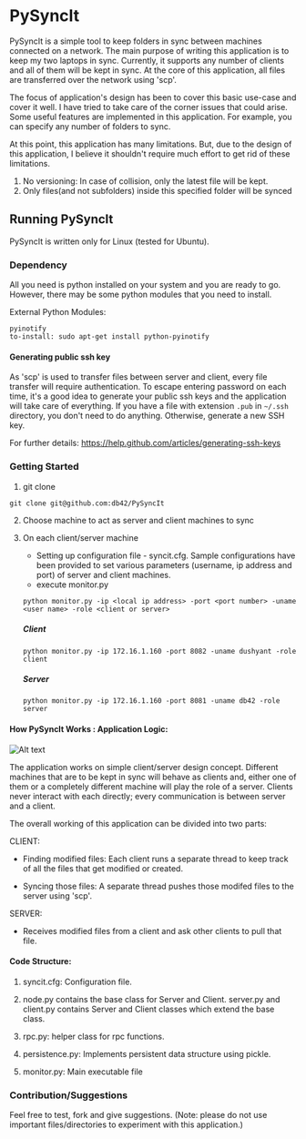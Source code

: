 # PySyncIt

PySyncIt is a simple tool to keep folders in sync between machines connected on a network.
The main purpose of writing this application is to keep my two laptops in sync. Currently,
it supports any number of clients and all of them will be kept in sync. At
the core of this application, all files are transferred over the network using
'scp'.

The focus of application's design has been to cover this basic use-case and cover it well. I have tried to take
care of the corner issues that could arise. Some useful features are implemented in this application. For example, you can specify any number of folders to sync.

At this point, this application has many limitations. But, due to the design of this application, I believe it shouldn't require much
effort to get rid of these limitations.

1. No versioning: In case of collision, only the latest file will be kept.
2. Only files(and not subfolders) inside this specified folder will be synced



## Running PySyncIt

PySyncIt is written only for Linux (tested for Ubuntu).

### Dependency

All you need is python installed on your system and you are ready to go. However, there may be some python modules that you need to install.

External Python Modules:
```
pyinotify
to-install: sudo apt-get install python-pyinotify
```

#### Generating public ssh key

As 'scp' is used to transfer files between server and client, every file transfer will require authentication.
To escape entering password on each time, it's a good idea to generate your public ssh keys and the application will take care of everything.
If you have a file with extension ```.pub``` in ```~/.ssh``` directory, you don't need to do anything.
Otherwise, generate a new SSH key.

For further details:
https://help.github.com/articles/generating-ssh-keys

### Getting Started

1. git clone
```
git clone git@github.com:db42/PySyncIt
```

2. Choose machine to act as server and client machines to sync

3. On each client/server machine

    * Setting up configuration file - syncit.cfg.
    Sample configurations have been provided to set various parameters (username, ip address and port) of server and client machines.
    * execute monitor.py
    ```
    python monitor.py -ip <local ip address> -port <port number> -uname <user name> -role <client or server>
    ```
    ##### Client
    ```
    python monitor.py -ip 172.16.1.160 -port 8082 -uname dushyant -role client
    ```
    ##### Server
    ```
    python monitor.py -ip 172.16.1.160 -port 8081 -uname db42 -role server
    ```

#### How PySyncIt Works : Application Logic:

![Alt text](http://i.imgur.com/j6cMA.png, "PySyncIt Design")

The application works on simple client/server design concept. Different machines
that are to be kept in sync will behave as clients and, either one of them or a
completely different machine will play the role of a server.
Clients never interact with each directly; every communication is between server
and a client.

The overall working of this application can be divided into two parts:

CLIENT:

* Finding modified files:
Each client runs a separate thread to keep track of all the files that get modified or created.

* Syncing those files:
A separate thread pushes those modifed files to the server using 'scp'.


SERVER:

* Receives modified files from a client and ask other clients to pull that file.


#### Code Structure:
1. syncit.cfg: Configuration file.

2. node.py contains the base class for Server and Client. server.py and client.py contains Server and Client classes which extend the base class.

3. rpc.py: helper class for rpc functions.

4. persistence.py: Implements persistent data structure using pickle.

5. monitor.py: Main executable file

### Contribution/Suggestions
Feel free to test, fork and give suggestions. (Note: please do not use important files/directories to experiment with this application.)

